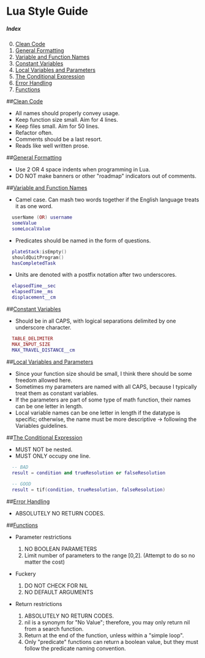 # Lua Style Guide

##### Index
0. [Clean Code](#clean-code)
1. [General Formatting](#general-formatting)
2. [Variable and Function Names](#variable-and-function-names)
3. [Constant Variables](#constant-variables)
4. [Local Variables and Parameters](#local-variables-and-parameters)
5. [The Conditional Expression](#the-conditional-expression)
6. [Error Handling](#error-handling)
7. [Functions](#functions)

##[Clean Code](#index)
  - All names should properly convey usage.
  - Keep function size small. Aim for 4 lines.
  - Keep files small. Aim for 50 lines.
  - Refactor often.
  - Comments should be a last resort.
  - Reads like well written prose.

##[General Formatting](#index)
  - Use 2 OR 4 space indents when programming in Lua.
  - DO NOT make banners or other "roadmap" indicators out of comments.

##[Variable and Function Names](#index)
  - Camel case.  Can mash two words together if the English language treats it as one word.
```Lua
  userName (OR) username
  someValue
  someLocalValue
```
  - Predicates should be named in the form of questions. 
```Lua
  plateStack:isEmpty()
  shouldQuitProgram()
  hasCompletedTask
```
  - Units are denoted with a postfix notation after two underscores.
```Lua
  elapsedTime__sec
  elapsedTime__ms
  displacement__cm
```

##[Constant Variables](#index)
  - Should be in all CAPS, with logical separations delimited by one underscore character.
```Lua
  TABLE_DELIMITER
  MAX_INPUT_SIZE
  MAX_TRAVEL_DISTANCE__cm
```

##[Local Variables and Parameters](#index)
  - Since your function size should be small, I think there should be some freedom allowed here.
  - Sometimes my parameters are named with all CAPS, because I typically treat them as constant variables.
  - If the parameters are part of some type of math function, their names can be one letter in length.
  - Local variable names can be one letter in length if the datatype is specific; otherwise, the name must be more  descriptive -> following the Variables guidelines.

##[The Conditional Expression](#index)
  - MUST NOT be nested.
  - MUST ONLY occupy one line.
```Lua
  -- BAD
  result = condition and trueResolution or falseResolution
  
  -- GOOD
  result = tif(condition, trueResolution, falseResolution)
```

##[Error Handling](#index)
  - ABSOLUTELY NO RETURN CODES.

##[Functions](#index)
  - Parameter restrictions
    1. NO BOOLEAN PARAMETERS
    2. Limit number of parameters to the range [0,2].  (Attempt to do so no matter the cost)
  
  - Fuckery
    1. DO NOT CHECK FOR NIL
    2. NO DEFAULT ARGUMENTS
  
  - Return restrictions
    1. ABSOLUTELY NO RETURN CODES.
    2. nil is a synonym for "No Value"; therefore, you may only return nil from a search function.
    3. Return at the end of the function, unless within a "simple loop".
    4. Only "predicate" functions can return a boolean value, but they must follow the predicate naming convention.  
  
